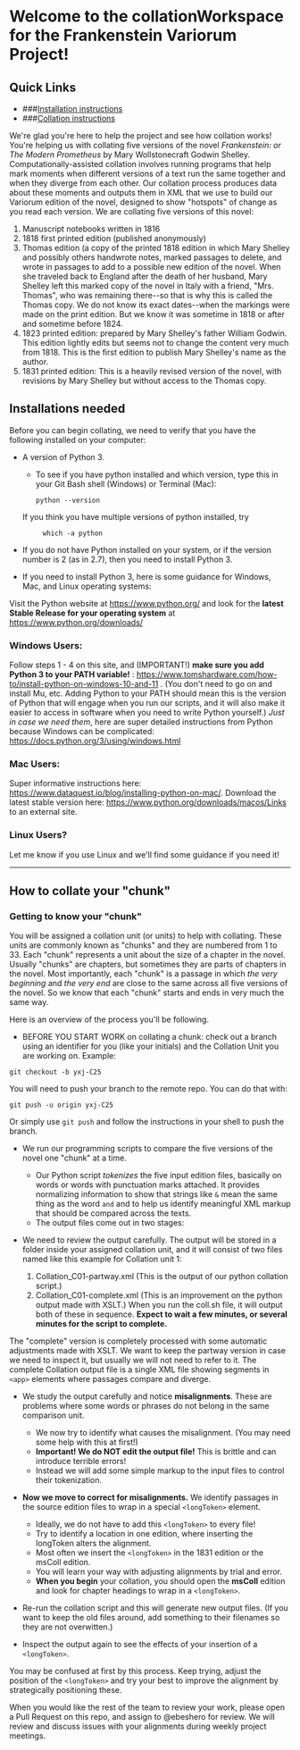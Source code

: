 # Welcome to the collationWorkspace for the Frankenstein Variorum Project!

## Quick Links

* ###[Installation instructions](#installations-needed)
* ###[Collation instructions](#how-to-collate-your-chunk)

We're glad you're here to help the project and see how collation works! You're helping us with collating five versions of the novel *Frankenstein: or The Modern Prometheus* by Mary Wollstonecraft Godwin Shelley. Computationally-assisted collation involves running programs that help mark moments when different versions of a text run the same together and when they diverge from each other. Our collation process produces data about these moments and outputs them in XML that we use to build our Variorum edition of the novel, designed to show "hotspots" of change as you read each version. We are collating five versions of this novel: 

1. Manuscript notebooks written in 1816
2. 1818 first printed edition (published anonymously)
3. Thomas edition (a copy of the printed 1818 edition in which Mary Shelley and possibly others handwrote notes, marked passages to delete, and wrote in passages to add to a possible new edition of the novel. When she traveled back to England after the death of her husband, Mary Shelley left this marked copy of the novel in Italy with a friend, "Mrs. Thomas", who was remaining there--so that is why this is called the Thomas copy. We do not know its exact dates--when the markings were made on the print edition. But we know it was sometime in 1818 or after and sometime before 1824. 
4. 1823 printed edition: prepared by Mary Shelley's father William Godwin. This edition lightly edits but seems not to change the content very much from 1818. This is the first edition to publish Mary Shelley's name as the author.
5. 1831 printed edition: This is a heavily revised version of the novel, with revisions by Mary Shelley but without access to the Thomas copy. 

## Installations needed



Before you can begin collating, we need to verify that you have the following installed on your computer:

* A version of Python 3. 
    * To see if you have python installed and which version, type this in your Git Bash shell (Windows) or Terminal (Mac):
     
          python --version
          
     If you think you have multiple versions of python installed, try 
      
           which -a python
           
* If you do not have Python installed on your system, or if the version number is 2 (as in 2.7), then you need to install Python 3. 
* If you need to install Python 3, here is some guidance for Windows, Mac, and Linux operating systems: 


Visit the Python website at https://www.python.org/ and look for the **latest Stable Release for your operating system** at
https://www.python.org/downloads/

### Windows Users:

Follow steps 1 - 4 on this site, and (IMPORTANT!) **make sure you add Python 3 to your PATH variable!** : https://www.tomshardware.com/how-to/install-python-on-windows-10-and-11 . (You don't need to go on and install Mu, etc. Adding Python to your PATH should mean this is the version of Python that will engage when you run our scripts, and it will also make it easier to access in software when you need to write Python yourself.)
_Just in case we need them_, here are super detailed instructions from Python 
because Windows can be complicated: https://docs.python.org/3/using/windows.html

### Mac Users:

Super informative instructions here: https://www.dataquest.io/blog/installing-python-on-mac/.
Download the latest stable version here: https://www.python.org/downloads/macos/Links to an external site.

### Linux Users? 
Let me know if you use Linux and we'll find some guidance if you need it!

*****

## How to collate your "chunk"

### Getting to know your "chunk"
You will be assigned a collation unit (or units) to help with collating. These units are commonly known as "chunks" and they are numbered from 1 to 33. Each "chunk" represents a unit about the size of a chapter in the novel. Usually "chunks" are chapters, but sometimes they are parts of chapters in the novel. Most importantly, each "chunk" is a passage in which *the very beginning* and *the very end* are close to the same across all five versions of the novel. So we know that each "chunk" starts and ends in very much the same way. 

Here is an overview of the process you'll be following. 

* BEFORE YOU START WORK on collating a chunk: check out a branch using an identifier for you (like your initials) and the Collation Unit you are working on. Example: 

```
git checkout -b yxj-C25
```

You will need to push your branch to the remote repo. You can do that with:

```
git push -u origin yxj-C25
```
Or simply use `git push` and follow the instructions in your shell to push the branch. 

* We run our programming scripts to compare the five versions of the novel one "chunk" at a time. 
     * Our Python script *tokenizes* the five input edition files, basically on words or words with punctuation marks attached. It provides normalizing information to show that strings like `&` mean the same thing as the word `and` and to help us identify meaningful XML markup that should be compared across the texts.
     * The output files come out in two stages: 

* We need to review the output carefully. The output will be stored in a folder inside your assigned collation unit, and it will consist of two files named like this example for Collation unit 1:
     1. Collation_C01-partway.xml  (This is the output of our python collation script.) 
     2. Collation_C01-complete.xml (This is an improvement on the python output made with XSLT.)
When you run the coll.sh file, it will output both of these in sequence. 
**Expect to wait a few minutes, or several minutes for the script to complete.** 

The "complete" version is completely processed with some automatic adjustments made with XSLT. We want to keep the partway version in case we need to inspect it, but usually we will not need to refer to it. 
The complete Collation output file is a single XML file showing segments in `<app>` elements where passages compare and diverge. 

* We study the output carefully and notice **misalignments**. These are problems where some words or phrases do not belong in the same comparison unit.
     * We now try to identify what causes the misalignment. (You may need some help with this at first!)
     * **Important! We do NOT edit the output file!** This is brittle and can introduce terrible errors! 
     * Instead we will add some simple markup to the input files to control their tokenization.
     
* **Now we move to correct for misalignments.** We identify passages in the source edition files to wrap in a special `<longToken>` element.
     * Ideally, we do not have to add this `<longToken>` to every file! 
     * Try to identify a location in one edition, where inserting the longToken alters the alignment. 
     * Most often we insert the `<longToken>` in the 1831 edition or the msColl edition.
     * You will learn your way with adjusting alignments by trial and error.
     * **When you begin** your collation, you should open the **msColl** edition and look for chapter headings to wrap in a `<longToken>`. 
     
* Re-run the collation script and this will generate new output files. (If you want to keep the old files around, add something to their filenames so they are not overwitten.) 

* Inspect the output again to see the effects of your insertion of a `<longToken>`. 

You may be confused at first by this process. Keep trying, adjust the position of the `<longToken>` and try your best to improve the alignment by strategically positioning these. 

When you would like the rest of the team to review your work, please open a Pull Request on this repo, and assign to @ebeshero for review. We will review and discuss issues with your alignments during weekly project meetings. 
     




    
       

